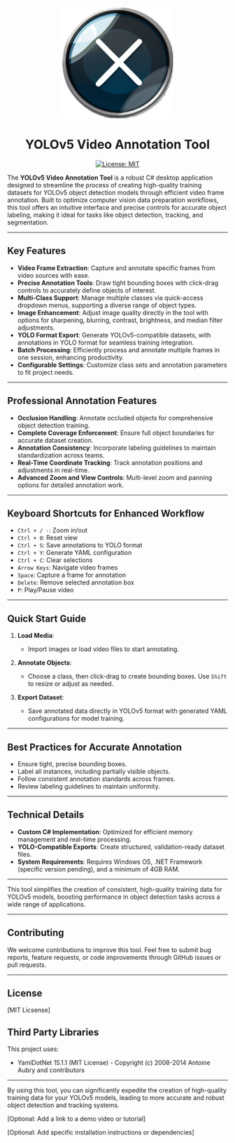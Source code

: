 <div align="center">

![Video Annotation Tool](./docs/VATool.png)
# **YOLOv5 Video Annotation Tool**
[![License: MIT](https://img.shields.io/badge/License-MIT-green.svg)](https://opensource.org/licenses/MIT)

</div>


The **YOLOv5 Video Annotation Tool** is a robust C# desktop application designed to streamline the process of creating high-quality training datasets for YOLOv5 object detection models through efficient video frame annotation. Built to optimize computer vision data preparation workflows, this tool offers an intuitive interface and precise controls for accurate object labeling, making it ideal for tasks like object detection, tracking, and segmentation.

---

## Key Features

- **Video Frame Extraction**: Capture and annotate specific frames from video sources with ease.
- **Precise Annotation Tools**: Draw tight bounding boxes with click-drag controls to accurately define objects of interest.
- **Multi-Class Support**: Manage multiple classes via quick-access dropdown menus, supporting a diverse range of object types.
- **Image Enhancement**: Adjust image quality directly in the tool with options for sharpening, blurring, contrast, brightness, and median filter adjustments.
- **YOLO Format Export**: Generate YOLOv5-compatible datasets, with annotations in YOLO format for seamless training integration.
- **Batch Processing**: Efficiently process and annotate multiple frames in one session, enhancing productivity.
- **Configurable Settings**: Customize class sets and annotation parameters to fit project needs.

---

## Professional Annotation Features

- **Occlusion Handling**: Annotate occluded objects for comprehensive object detection training.
- **Complete Coverage Enforcement**: Ensure full object boundaries for accurate dataset creation.
- **Annotation Consistency**: Incorporate labeling guidelines to maintain standardization across teams.
- **Real-Time Coordinate Tracking**: Track annotation positions and adjustments in real-time.
- **Advanced Zoom and View Controls**: Multi-level zoom and panning options for detailed annotation work.

---

## Keyboard Shortcuts for Enhanced Workflow

- `Ctrl + / -`: Zoom in/out
- `Ctrl + 0`: Reset view
- `Ctrl + S`: Save annotations to YOLO format
- `Ctrl + Y`: Generate YAML configuration
- `Ctrl + C`: Clear selections
- `Arrow Keys`: Navigate video frames
- `Space`: Capture a frame for annotation
- `Delete`: Remove selected annotation box
- `P`: Play/Pause video

---

## Quick Start Guide

1. **Load Media**:
   - Import images or load video files to start annotating.

2. **Annotate Objects**:
   - Choose a class, then click-drag to create bounding boxes. Use `Shift` to resize or adjust as needed.

3. **Export Dataset**:
   - Save annotated data directly in YOLOv5 format with generated YAML configurations for model training.

---

## Best Practices for Accurate Annotation

- Ensure tight, precise bounding boxes.
- Label all instances, including partially visible objects.
- Follow consistent annotation standards across frames.
- Review labeling guidelines to maintain uniformity.

---

## Technical Details

- **Custom C# Implementation**: Optimized for efficient memory management and real-time processing.
- **YOLO-Compatible Exports**: Create structured, validation-ready dataset files.
- **System Requirements**: Requires Windows OS, .NET Framework (specific version pending), and a minimum of 4GB RAM.

---

This tool simplifies the creation of consistent, high-quality training data for YOLOv5 models, boosting performance in object detection tasks across a wide range of applications.

---

## Contributing

We welcome contributions to improve this tool. Feel free to submit bug reports, feature requests, or code improvements through GitHub issues or pull requests.

---

## License

[MIT Licsense]

## Third Party Libraries

This project uses:
- YamlDotNet 15.1.1 (MIT License) - Copyright (c) 2008-2014 Antoine Aubry and contributors
---

By using this tool, you can significantly expedite the creation of high-quality training data for your YOLOv5 models, leading to more accurate and robust object detection and tracking systems.

[Optional: Add a link to a demo video or tutorial]

[Optional: Add specific installation instructions or dependencies]
```
